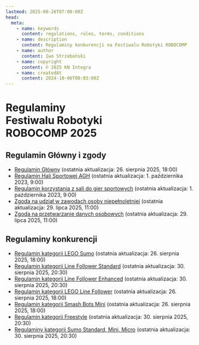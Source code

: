 ```yaml
---
lastmod: 2025-08-26T07:00:00Z
head:
  meta:
    - name: keywords
      content: regulations, rules, terms, conditions
    - name: description
      content: Regulaminy konkurencji na Festiwalu Robotyki ROBOCOMP
    - name: author
      content: Iwo Strzeboński
    - name: copyright
      content: © 2025 KN Integra
    - name: createdAt
      content: 2024-10-06T00:03:00Z
---
```


# Regulaminy <br />Festiwalu Robotyki <br />ROBOCOMP 2025

## Regulamin Główny i zgody

- <a href="/docs/pdf/regulations/Regulamin Główny.pdf" target="_blank">Regulamin Główny</a> (ostatnia aktualizacja: 26. sierpnia 2025, 18:00)
- <a href="/docs/pdf/REGULAMIN-HALI-SPORTOWEJ-AKADEMII-GORNICZO-ogolny.pdf" target="_blank">Regulamin Hali Sportowej AGH</a> (ostatnia aktualizacja: 1. października 2023, 9:00)
- <a href="/docs/pdf/REGULAMIN-KORZYSTANIA-Z-SALI-DO-GIER-SPORTOWYCH.pdf" target="_blank">Regulamin korzystania z sali do gier sportowych</a> (ostatnia aktualizacja: 1. października 2023, 9:00)
- <a href="/docs/pdf/Zgoda na Uczestnictwo.pdf" target="_blank">Zgoda na udział w zawodach osoby niepełnoletniej</a> (ostatnia aktualizacja: 29. lipca 2025, 11:00)
- <a href="/docs/pdf/Zgoda RODO.pdf" target="_blank">Zgoda na przetwarzanie danych osobowych</a> (ostatnia aktualizacja: 29. lipca 2025, 11:00)

## Regulaminy konkurencji

- <a href="/docs/pdf/regulations/LEGO Sumo.pdf" target="_blank">Regulamin kategorii LEGO Sumo</a> (ostatnia aktualizacja: 26. sierpnia 2025, 18:00)
- <a href="/docs/pdf/competitions/Line Follower Standard.pdf" target="_blank">Regulamin kategorii Line Follower Standard</a> (ostatnia aktualizacja: 30. sierpnia 2025, 20:30)
- <a href="/docs/pdf/competitions/Line Follower Enhanced.pdf" target="_blank">Regulamin kategorii Line Follower Enhanced</a> (ostatnia aktualizacja: 30. sierpnia 2025, 20:30)
- <a href="/docs/pdf/regulations/LEGO Line Follower.pdf" target="_blank">Regulamin kategorii LEGO Line Follower</a> (ostatnia aktualizacja: 26. sierpnia 2025, 18:00)
- <a href="/docs/pdf/regulations/Smash Bots Mini.pdf" target="_blank">Regulamin kategorii Smash Bots Mini</a> (ostatnia aktualizacja: 26. sierpnia 2025, 18:00)
- <a href="/docs/pdf/regulations/Freestyle.pdf" target="_blank">Regulamin kategorii Freestyle</a> (ostatnia aktualizacja: 30. sierpnia 2025, 20:30)
- <a href="/docs/pdf/competitions/Sumo.pdf" target="_blank">Regulaminy kategorii Sumo Standard, Mini, Micro</a> (ostatnia aktualizacja: 30. sierpnia 2025, 20:30)
<!--
- <a href="/docs/pdf/competitions/Micromouse.pdf" target="_blank">Regulamin kategorii Micromouse</a> (ostatnia aktualizacja: 26. sierpnia 2025, 18:00)
- <a href="/docs/pdf/competitions/RoboSprint.pdf" target="_blank">Regulamin kategorii Robosprint</a> (ostatnia aktualizacja: 26. sierpnia 2025, 18:00)
-->
